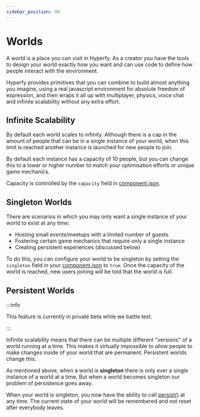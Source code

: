 ```yaml
---
sidebar_position: 40
---
```


# Worlds

A world is a place you can visit in Hyperfy. As a creator you have the tools to design your world exactly how you want and can use code to define how people interact with the environment.

Hyperfy provides primitives that you can combine to build almost anything you imagine, using a real javascript environment for absolute freedom of expression, and then wraps it all up with multiplayer, physics, voice chat and infinite scalability without any extra effort.

## Infinite Scalability

By default each world scales to infinity. Although there is a cap in the amount of people that can be in a single instance of your world, when this limit is reached another instance is launched for new people to join.

By default each instance has a capacity of 10 people, but you can change this to a lower or higher number to match your optimisation efforts or unique game mechanics. 

Capacity is controlled by the `capacity` field in [component.json](/ref/component.json).

## Singleton Worlds

There are scenarios in which you may only want a single instance of your world to exist at any time:

- Hosting small events/meetups with a limited number of guests
- Fostering certain game mechanics that require only a single instance
- Creating persistent experiences (discussed below)

To do this, you can configure your world to be singleton by setting the `singleton` field in your [component.json](/ref/component.json) to `true`. Once the capacity of the world is reached, new users joining will be told that the world is full.

## Persistent Worlds

:::info

This feature is currently in private beta while we battle test.

:::

Infinite scalability means that there can be multiple different "versions" of a world running at a time. This makes it virtually impossible to allow people to make changes inside of your world that are permanent. Persistent worlds change this.

As mentioned above, when a world is **singleton** there is only ever a single instance of a world at a time. But when a world becomes singleton our problem of persistence goes away.

When your world is singleton, you now have the ability to call [persist()](/ref/persist) at any time. The current state of your world will be remembered and not reset after everybody leaves.